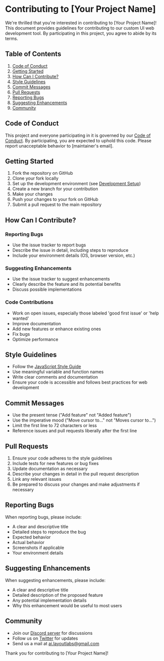 <!-- # WebDevTool

## How to Contribute -->


# Contributing to [Your Project Name]

We're thrilled that you're interested in contributing to [Your Project Name]! This document provides guidelines for contributing to our custom UI web development tool. By participating in this project, you agree to abide by its terms.

## Table of Contents

1. [Code of Conduct](#code-of-conduct)
2. [Getting Started](#getting-started)
3. [How Can I Contribute?](#how-can-i-contribute)
4. [Style Guidelines](#style-guidelines)
5. [Commit Messages](#commit-messages)
6. [Pull Requests](#pull-requests)
7. [Reporting Bugs](#reporting-bugs)
8. [Suggesting Enhancements](#suggesting-enhancements)
9. [Community](#community)

## Code of Conduct

This project and everyone participating in it is governed by our [Code of Conduct](CODE_OF_CONDUCT.md). By participating, you are expected to uphold this code. Please report unacceptable behavior to [maintainer's email].

## Getting Started

1. Fork the repository on GitHub
2. Clone your fork locally
3. Set up the development environment (see [Development Setup](DEVELOPMENT.md))
4. Create a new branch for your contribution
5. Make your changes
6. Push your changes to your fork on GitHub
7. Submit a pull request to the main repository

## How Can I Contribute?

### Reporting Bugs

- Use the issue tracker to report bugs
- Describe the issue in detail, including steps to reproduce
- Include your environment details (OS, browser version, etc.)

### Suggesting Enhancements

- Use the issue tracker to suggest enhancements
- Clearly describe the feature and its potential benefits
- Discuss possible implementations

### Code Contributions

- Work on open issues, especially those labeled 'good first issue' or 'help wanted'
- Improve documentation
- Add new features or enhance existing ones
- Fix bugs
- Optimize performance

## Style Guidelines

- Follow the [JavaScript Style Guide](STYLE_GUIDE.md)
- Use meaningful variable and function names
- Write clear comments and documentation
- Ensure your code is accessible and follows best practices for web development

## Commit Messages

- Use the present tense ("Add feature" not "Added feature")
- Use the imperative mood ("Move cursor to..." not "Moves cursor to...")
- Limit the first line to 72 characters or less
- Reference issues and pull requests liberally after the first line

## Pull Requests

1. Ensure your code adheres to the style guidelines
2. Include tests for new features or bug fixes
3. Update documentation as necessary
4. Describe your changes in detail in the pull request description
5. Link any relevant issues
6. Be prepared to discuss your changes and make adjustments if necessary

## Reporting Bugs

When reporting bugs, please include:

- A clear and descriptive title
- Detailed steps to reproduce the bug
- Expected behavior
- Actual behavior
- Screenshots if applicable
- Your environment details

## Suggesting Enhancements

When suggesting enhancements, please include:

- A clear and descriptive title
- Detailed description of the proposed feature
- Any potential implementation details
- Why this enhancement would be useful to most users

## Community

- Join our [Discord server](link-to-discord) for discussions
- Follow us on [Twitter](https://twitter.com/layout_labs) for updates
- Send us a mail at ai.layoutlabs@gmail.com

Thank you for contributing to [Your Project Name]!